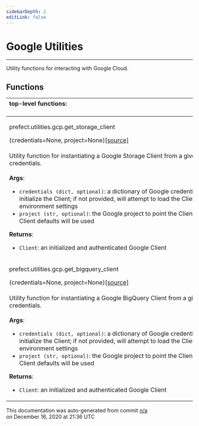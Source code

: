 ```yaml
---
sidebarDepth: 2
editLink: false
---
```

# Google Utilities
---
Utility functions for interacting with Google Cloud.

## Functions
|top-level functions: &nbsp;&nbsp;&nbsp;&nbsp;&nbsp;&nbsp;&nbsp;&nbsp;&nbsp;&nbsp;&nbsp;&nbsp;&nbsp;&nbsp;&nbsp;&nbsp;&nbsp;&nbsp;&nbsp;&nbsp;&nbsp;&nbsp;&nbsp;&nbsp;&nbsp;&nbsp;&nbsp;&nbsp;&nbsp;&nbsp;&nbsp;&nbsp;&nbsp;&nbsp;&nbsp;&nbsp;&nbsp;&nbsp;&nbsp;&nbsp;&nbsp;&nbsp;&nbsp;&nbsp;&nbsp;&nbsp;&nbsp;&nbsp;&nbsp;&nbsp;&nbsp;&nbsp;&nbsp;&nbsp;&nbsp;&nbsp;&nbsp;&nbsp;&nbsp;&nbsp;&nbsp;&nbsp;&nbsp;&nbsp;&nbsp;&nbsp;&nbsp;&nbsp;&nbsp;&nbsp;&nbsp;&nbsp;&nbsp;&nbsp;&nbsp;&nbsp;&nbsp;&nbsp;&nbsp;&nbsp;&nbsp;&nbsp;&nbsp;&nbsp;&nbsp;&nbsp;&nbsp;&nbsp;&nbsp;&nbsp;&nbsp;&nbsp;&nbsp;&nbsp;&nbsp;&nbsp;&nbsp;&nbsp;&nbsp;&nbsp;&nbsp;&nbsp;&nbsp;&nbsp;&nbsp;&nbsp;&nbsp;&nbsp;&nbsp;&nbsp;&nbsp;&nbsp;&nbsp;&nbsp;&nbsp;&nbsp;&nbsp;&nbsp;&nbsp;&nbsp;&nbsp;&nbsp;&nbsp;&nbsp;&nbsp;&nbsp;&nbsp;&nbsp;&nbsp;&nbsp;&nbsp;&nbsp;&nbsp;&nbsp;&nbsp;&nbsp;&nbsp;&nbsp;&nbsp;&nbsp;&nbsp;&nbsp;&nbsp;&nbsp;&nbsp;&nbsp;&nbsp;&nbsp;&nbsp;&nbsp;|
|:----|
 | <div class='method-sig' id='prefect-utilities-gcp-get-storage-client'><p class="prefect-class">prefect.utilities.gcp.get_storage_client</p>(credentials=None, project=None)<span class="source"><a href="https://github.com/PrefectHQ/prefect/blob/master/src/prefect/utilities/gcp.py#L37">[source]</a></span></div>
<p class="methods">Utility function for instantiating a Google Storage Client from a given set of credentials.<br><br>**Args**:     <ul class="args"><li class="args">`credentials (dict, optional)`: a dictionary of Google credentials used to initialize         the Client; if not provided, will attempt to load the Client using ambient         environment settings     </li><li class="args">`project (str, optional)`: the Google project to point the Client to; if not provided,         Client defaults will be used</li></ul> **Returns**:     <ul class="args"><li class="args">`Client`: an initialized and authenticated Google Client</li></ul></p>|
 | <div class='method-sig' id='prefect-utilities-gcp-get-bigquery-client'><p class="prefect-class">prefect.utilities.gcp.get_bigquery_client</p>(credentials=None, project=None)<span class="source"><a href="https://github.com/PrefectHQ/prefect/blob/master/src/prefect/utilities/gcp.py#L56">[source]</a></span></div>
<p class="methods">Utility function for instantiating a Google BigQuery Client from a given set of credentials.<br><br>**Args**:     <ul class="args"><li class="args">`credentials (dict, optional)`: a dictionary of Google credentials used to initialize         the Client; if not provided, will attempt to load the Client using ambient         environment settings     </li><li class="args">`project (str, optional)`: the Google project to point the Client to; if not provided,         Client defaults will be used</li></ul> **Returns**:     <ul class="args"><li class="args">`Client`: an initialized and authenticated Google Client</li></ul></p>|

<p class="auto-gen">This documentation was auto-generated from commit <a href='https://github.com/PrefectHQ/prefect/commit/n/a'>n/a</a> </br>on December 16, 2020 at 21:36 UTC</p>